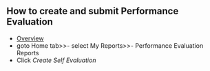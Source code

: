 How to create and submit Performance Evaluation
----
- [Overview](../../office/perf-eval/assoc-process-overview.html "Overview")
- goto Home tab>>- select My Reports>>- Performance Evaluation Reports
-  Click *Create Self Evaluation*